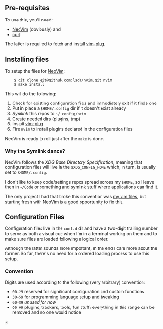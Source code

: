 ## Pre-requisites

To use this, you'll need:

* [NeoVim](https://neovim.io/) (obviously) and
* [curl](https://curl.haxx.se/)

The latter is required to fetch and install [vim-plug][plug].

## Installing files

To setup the files for [NeoVim](https://neovim.io/):
```sh
    $ git clone git@github.com:lsdr/nvim.git nvim
    $ make install
```

This will do the following:

1. Check for existing configuration files and immediately exit if it finds one
1. Put in place a `$HOME/.config` dir if it doesn't exist already
1. _Symlink_ this repos to `~/.config/nvim`
1. Create needed dirs (plugins, tmp)
1. Install [vim-plug][plug]
1. Fire `nvim` to install plugins declared in the configuration files

NeoVim is ready to roll just after the `make` is done.

### Why the Symlink dance?

NeoVim follows the _XDG Base Directory Specification_, meaning that
configuration files will live in the `$XDG_CONFIG_HOME` which, in turn, is
usually set to `$HOME/.config`.

I don't like to keep code/settings repos spread across my `$HOME`, so I leave
then in `~/Code` or something and symlink stuff where applications can find it.

The only project I had that broke this convention was
[my vim files](https://github.com/lsdr/vim), but starting fresh with NeoVim is
a good opportunity to fix this.

## Configuration Files

Configuration files live in the `conf.d` dir and have a two-digit trailing
number to serve as both a visual cue when I'm in a terminal working on them and
to make sure files are loaded following a logical order.

Although the latter sounds more important, in the end I care more about the
former. So far, there's no need for a ordered loading process to use this
setup.

### Convention

Digits are used according to the following (very arbitrary) convention:

* `00-29` reserved for significant configuration and custom functions
* `30-59` for programming language setup and tweaking
* `60-89` _unused for now_
* `90-99` plugins, trackers, tools, fun stuff; everything in this range can be
  removed and no one would notice

:mahjong:


[plug]: https://github.com/junegunn/vim-plug
